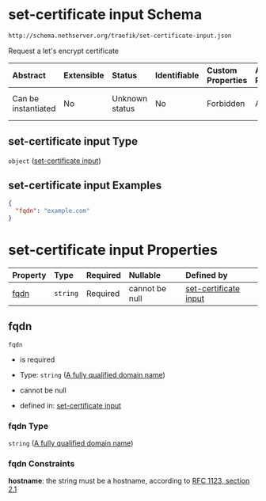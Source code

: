 # set-certificate input Schema

```txt
http://schema.nethserver.org/traefik/set-certificate-input.json
```

Request a let's encrypt certificate

| Abstract            | Extensible | Status         | Identifiable | Custom Properties | Additional Properties | Access Restrictions | Defined In                                                                              |
| :------------------ | :--------- | :------------- | :----------- | :---------------- | :-------------------- | :------------------ | :-------------------------------------------------------------------------------------- |
| Can be instantiated | No         | Unknown status | No           | Forbidden         | Allowed               | none                | [set-certificate-input.json](traefik/set-certificate-input.json "open original schema") |

## set-certificate input Type

`object` ([set-certificate input](set-certificate-input.md))

## set-certificate input Examples

```json
{
  "fqdn": "example.com"
}
```

# set-certificate input Properties

| Property      | Type     | Required | Nullable       | Defined by                                                                                                                                                                    |
| :------------ | :------- | :------- | :------------- | :---------------------------------------------------------------------------------------------------------------------------------------------------------------------------- |
| [fqdn](#fqdn) | `string` | Required | cannot be null | [set-certificate input](set-certificate-input-properties-a-fully-qualified-domain-name.md "http://schema.nethserver.org/traefik/set-certificate-input.json#/properties/fqdn") |

## fqdn



`fqdn`

*   is required

*   Type: `string` ([A fully qualified domain name](set-certificate-input-properties-a-fully-qualified-domain-name.md))

*   cannot be null

*   defined in: [set-certificate input](set-certificate-input-properties-a-fully-qualified-domain-name.md "http://schema.nethserver.org/traefik/set-certificate-input.json#/properties/fqdn")

### fqdn Type

`string` ([A fully qualified domain name](set-certificate-input-properties-a-fully-qualified-domain-name.md))

### fqdn Constraints

**hostname**: the string must be a hostname, according to [RFC 1123, section 2.1](https://tools.ietf.org/html/rfc1123 "check the specification")
